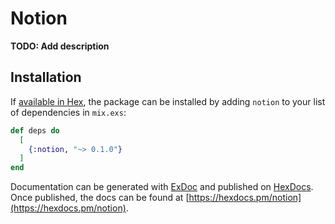 # Notion

**TODO: Add description**

## Installation

If [available in Hex](https://hex.pm/docs/publish), the package can be installed
by adding `notion` to your list of dependencies in `mix.exs`:

```elixir
def deps do
  [
    {:notion, "~> 0.1.0"}
  ]
end
```

Documentation can be generated with [ExDoc](https://github.com/elixir-lang/ex_doc)
and published on [HexDocs](https://hexdocs.pm). Once published, the docs can
be found at [https://hexdocs.pm/notion](https://hexdocs.pm/notion).

